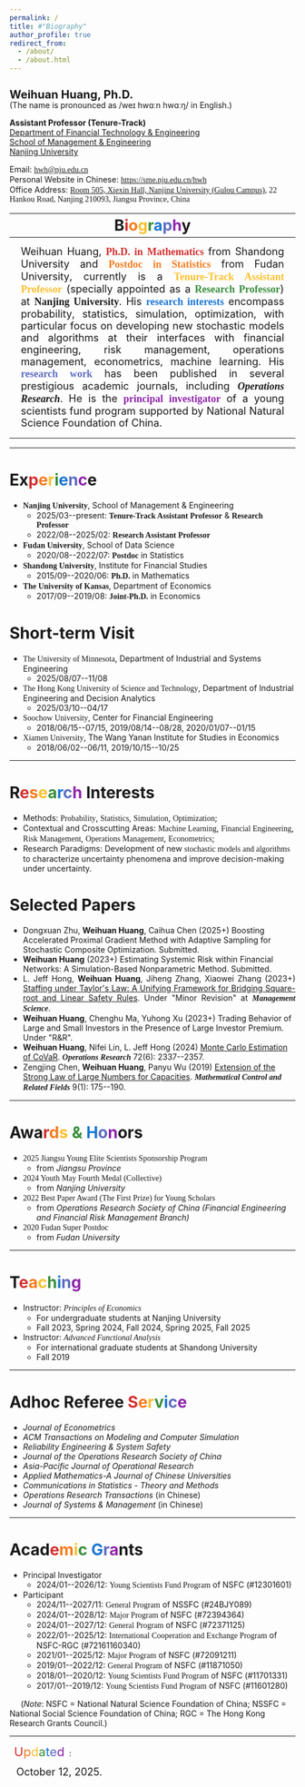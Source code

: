 ```yaml
---
permalink: /
title: #"Biography"
author_profile: true
redirect_from: 
  - /about/
  - /about.html
---
```


<h1 style="font-size: 20px; line-height: 1; margin-bottom: 0;">Weihuan Huang, Ph.D.</h1>
(The name is pronounced as /weɪ hwɑːn hwɑːŋ/ in English.)

**Assistant Professor (Tenure-Track)**<br>
[Department of Financial Technology & Engineering](https://sme.nju.edu.cn/jrkjygcx/list.htm)<br>
[School of Management & Engineering](https://sme.nju.edu.cn/main.htm)<br>
[Nanjing University](https://www.nju.edu.cn)

Email: [<span style="font-family: American Typewriter;">hwh@nju.edu.cn</span>](mailto:hwh@nju.edu.cn)<br>
Personal Website in Chinese: [<span style="font-family: American Typewriter;">https://sme.nju.edu.cn/hwh</span>](https://sme.nju.edu.cn/hwh1/main.htm)<br>
Office Address: <span style="font-family: American Typewriter;">[Room 505, Xiexin Hall, Nanjing University (Gulou Campus)](https://www.google.com/maps/place/32°03'18.8%22N+118°46'40.1%22E/@32.0551419,118.7779134,18.78z/data=!4m4!3m3!8m2!3d32.055231!4d118.777816?entry=ttu&g_ep=EgoyMDI0MDgyMy4wIKXMDSoASAFQAw%3D%3D), 22 Hankou Road, Nanjing 210093, Jiangsu Province, China</span>

| <span style="font-size: 27px; margin: 8px;">B<span style="color: #D32F2F;">i</span><span style="color: #F57C20;">o</span><span style="color: #FBC02D;">g</span><span style="color: #388E3C;">r</span><span style="color: #1976D2;">a</span><span style="color: #5C6BC0;">p</span><span style="color: #8E24AA;">h</span>y</span> |
|-----------|
| <span style="font-size: 18px; text-align: justify; display: block; margin: 12px;">Weihuan Huang, <span style="color: #D32F2F; font-family: American Typewriter;">**Ph.D. in Mathematics**</span> from Shandong University and <span style="color: #F57C20; font-family: American Typewriter;">**Postdoc in Statistics**</span> from Fudan University, currently is a <span style="color: #FBC02D; font-family: American Typewriter;">**Tenure-Track Assistant Professor**</span> (specially appointed as a <span style="color: #388E3C; font-family: American Typewriter;">**Research Professor**</span>) at <span style="font-family: American Typewriter;">**Nanjing University**</span>. His <span style="color: #1976D2; font-family: American Typewriter;">**research interests**</span> encompass probability, statistics, simulation, optimization, with particular focus on developing new stochastic models and algorithms at their interfaces with financial engineering, risk management, operations management, econometrics, machine learning. His <span style="color: #5C6BC0; font-family: American Typewriter;">**research work**</span> has been published in several prestigious academic journals, including <span style="font-family: American Typewriter;">***Operations Research***</span>. He is the <span style="color: #8E24AA; font-family: American Typewriter;">**principal investigator**</span> of a young scientists fund program supported by National Natural Science Foundation of China.</span> |

***

Ex<span style="color: #D32F2F;">p</span><span style="color: #F57C20;">e</span><span style="color: #FBC02D;">r</span><span style="color: #388E3C;">i</span><span style="color: #1976D2;">e</span><span style="color: #5C6BC0;">n</span><span style="color: #8E24AA;">c</span>e
======

* <span style="font-family: American Typewriter;">**Nanjing University**</span>, School of Management & Engineering
  - 2025/03--present: <span style="font-family: American Typewriter;">**Tenure-Track Assistant Professor**</span> & <span style="font-family: American Typewriter;">**Research Professor**</span>
  - 2022/08--2025/02: <span style="font-family: American Typewriter;">**Research Assistant Professor**</span>
* <span style="font-family: American Typewriter;">**Fudan University**</span>, School of Data Science
  - 2020/08--2022/07: <span style="font-family: American Typewriter;">**Postdoc**</span> in Statistics
* <span style="font-family: American Typewriter;">**Shandong University**</span>, Institute for Financial Studies
  - 2015/09--2020/06: <span style="font-family: American Typewriter;">**Ph.D.**</span> in Mathematics
* <span style="font-family: American Typewriter;">**The University of Kansas**</span>, Department of Economics
  - 2017/09--2019/08: <span style="font-family: American Typewriter;">**Joint-Ph.D.**</span> in Economics

Short-term Visit
======

* <span style="font-family: American Typewriter;">The University of Minnesota</span>, Department of Industrial and Systems Engineering
  - 2025/08/07--11/08
* <span style="font-family: American Typewriter;">The Hong Kong University of Science and Technology</span>, Department of Industrial Engineering and Decision Analytics
  - 2025/03/10--04/17
* <span style="font-family: American Typewriter;">Soochow University</span>, Center for Financial Engineering
  - 2018/06/15--07/15, 2019/08/14--08/28, 2020/01/07--01/15
* <span style="font-family: American Typewriter;">Xiamen University</span>, The Wang Yanan Institute for Studies in Economics
  - 2018/06/02--06/11, 2019/10/15--10/25

***

R<span style="color: #D32F2F;">e</span><span style="color: #F57C20;">s</span><span style="color: #FBC02D;">e</span><span style="color: #388E3C;">a</span><span style="color: #1976D2;">r</span><span style="color: #5C6BC0;">c</span><span style="color: #8E24AA;">h</span> Interests
======

* Methods: <span style="font-family: American Typewriter;">Probability</span>, <span style="font-family: American Typewriter;">Statistics</span>, <span style="font-family: American Typewriter;">Simulation</span>, <span style="font-family: American Typewriter;">Optimization</span>;
* Contextual and Crosscutting Areas: <span style="font-family: American Typewriter;">Machine Learning</span>, <span style="font-family: American Typewriter;">Financial Engineering</span>, <span style="font-family: American Typewriter;">Risk Management</span>, <span style="font-family: American Typewriter;">Operations Management</span>, <span style="font-family: American Typewriter;">Econometrics</span>;
* Research Paradigms: Development of new <span style="font-family: American Typewriter;">stochastic models and algorithms</span> to characterize uncertainty phenomena and improve decision-making under uncertainty.

Selected Papers
======

* Dongxuan Zhu, **Weihuan Huang**, Caihua Chen (2025+) Boosting Accelerated Proximal Gradient Method with Adaptive Sampling for Stochastic Composite Optimization. Submitted.
* **Weihuan Huang** (2023+) Estimating Systemic Risk within Financial Networks: A Simulation-Based Nonparametric Method. Submitted.
* <span style="text-align: justify; display: block;">L. Jeff Hong, **Weihuan Huang**, Jiheng Zhang, Xiaowei Zhang (2023+) [Staffing under Taylor's Law: A Unifying Framework for Bridging Square-root and Linear Safety Rules](https://arxiv.org/abs/2311.11279). Under "Minor Revision" at <span style="font-family: American Typewriter;">***Management Science***</span>.
* **Weihuan Huang**, Chenghu Ma, Yuhong Xu (2023+) Trading Behavior of Large and Small Investors in the Presence of Large Investor Premium. Under "R&R".
* **Weihuan Huang**, Nifei Lin, L. Jeff Hong (2024) [Monte Carlo Estimation of CoVaR](https://doi.org/10.1287/opre.2023.0211). <span style="font-family: American Typewriter;">***Operations Research***</span> 72(6): 2337--2357.
* Zengjing Chen, **Weihuan Huang**, Panyu Wu (2019) [Extension of the Strong Law of Large Numbers for Capacities](https://doi.org/10.3934/mcrf.2019010). <span style="font-family: American Typewriter;">***Mathematical Control and Related Fields***</span> 9(1): 175--190.

***

Awa<span style="color: #D32F2F;">r</span><span style="color: #F57C20;">d</span><span style="color: #FBC02D;">s</span><span style="color: #388E3C;"> & </span><span style="color: #1976D2;">H</span><span style="color: #5C6BC0;">o</span><span style="color: #8E24AA;">n</span>ors
======

* <span style="font-family: American Typewriter;">2025 Jiangsu Young Elite Scientists Sponsorship Program</span>
  - from *Jiangsu Province*
* <span style="font-family: American Typewriter;">2024 Youth May Fourth Medal (Collective)</span>
  - from *Nanjing University*
* <span style="font-family: American Typewriter;">2022 Best Paper Award (The First Prize) for Young Scholars</span>
  - from *Operations Research Society of China (Financial Engineering and Financial Risk Management Branch)*
* <span style="font-family: American Typewriter;">2020 Fudan Super Postdoc</span>
  - from *Fudan University*

***

T<span style="color: #D32F2F;">e</span><span style="color: #F57C20;">a</span><span style="color: #FBC02D;">c</span><span style="color: #388E3C;">h</span><span style="color: #1976D2;">i</span><span style="color: #5C6BC0;">n</span><span style="color: #8E24AA;">g</span>
======

* Instructor: <span style="font-family: American Typewriter;">*Principles of Economics*</span>
  - For undergraduate students at Nanjing University
  - Fall 2023, Spring 2024, Fall 2024, Spring 2025, Fall 2025
* Instructor: <span style="font-family: American Typewriter;">*Advanced Functional Analysis*</span>
  - For international graduate students at Shandong University
  - Fall 2019

***

Adhoc Referee <span style="color: #D32F2F;">S</span><span style="color: #F57C20;">e</span><span style="color: #FBC02D;">r</span><span style="color: #388E3C;">v</span><span style="color: #1976D2;">i</span><span style="color: #5C6BC0;">c</span><span style="color: #8E24AA;">e</span>
======

* *Journal of Econometrics*
* *ACM Transactions on Modeling and Computer Simulation*
* *Reliability Engineering & System Safety*
* *Journal of the Operations Research Society of China*
* *Asia-Pacific Journal of Operational Research*
* *Applied Mathematics-A Journal of Chinese Universities*
* *Communications in Statistics - Theory and Methods*
* *Operations Research Transactions* (in Chinese)
* *Journal of Systems & Management* (in Chinese)

***

Acad<span style="color: #D32F2F;">e</span><span style="color: #F57C20;">m</span><span style="color: #FBC02D;">i</span><span style="color: #388E3C;">c</span><span style="color: #1976D2;"> G</span><span style="color: #5C6BC0;">r</span><span style="color: #8E24AA;">a</span>nts
======

* Principal Investigator
  - 2024/01--2026/12: <span style="font-family: American Typewriter;">Young Scientists Fund Program</span> of NSFC (#12301601)
* Participant
  - 2024/11--2027/11: <span style="font-family: American Typewriter;">General Program</span> of NSSFC (#24BJY089)
  - 2024/01--2028/12: <span style="font-family: American Typewriter;">Major Program</span> of NSFC (#72394364)
  - 2024/01--2027/12: <span style="font-family: American Typewriter;">General Program</span> of NSFC (#72371125)
  - 2022/01--2025/12: <span style="font-family: American Typewriter;">International Cooperation and Exchange Program</span> of NSFC-RGC (#72161160340)
  - 2021/01--2025/12: <span style="font-family: American Typewriter;">Major Program</span> of NSFC (#72091211)
  - 2019/01--2022/12: <span style="font-family: American Typewriter;">General Program</span> of NSFC (#11871050)
  - 2018/01--2020/12: <span style="font-family: American Typewriter;">Young Scientists Fund Program</span> of NSFC (#11701331)
  - 2017/01--2019/12: <span style="font-family: American Typewriter;">Young Scientists Fund Program</span> of NSFC (#11601280)

&nbsp;&nbsp;&nbsp;&nbsp;&nbsp;(*Note*: NSFC = National Natural Science Foundation of China; NSSFC = National Social Science Foundation of China; RGC = The Hong Kong Research Grants Council.)

***

<span style="font-size: 22px; margin: 8px;"> <span style="color: #D32F2F;">U</span><span style="color: #F57C20;">p</span><span style="color: #FBC02D;">d</span><span style="color: #388E3C;">a</span><span style="color: #1976D2;">t</span><span style="color: #5C6BC0;">e</span><span style="color: #8E24AA;">d</span></span>: <span style="font-size: 18px; text-align: justify; display: block; margin: 12px;"> October 12, 2025. </span>
